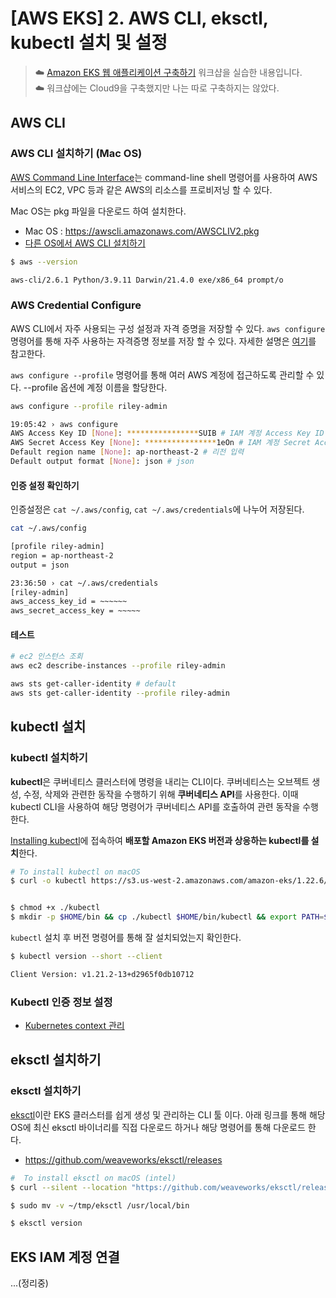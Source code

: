 # [AWS EKS] 2. AWS CLI, eksctl, kubectl 설치 및 설정


> ☁️  [Amazon EKS 웹 애플리케이션 구축하기](https://catalog.us-east-1.prod.workshops.aws/workshops/9c0aa9ab-90a9-44a6-abe1-8dff360ae428/ko-KR/)
워크샵을 실습한 내용입니다. \
> ☁️ 워크샵에는 Cloud9을 구축했지만 나는 따로 구축하지는 않았다.

## AWS CLI

### AWS CLI 설치하기 (Mac OS)

[AWS Command Line Interface](https://docs.aws.amazon.com/cli/latest/userguide/cli-chap-welcome.html)는 command-line shell 명령어를 사용하여 AWS 서비스의 EC2, VPC 등과 같은 AWS의 리소스를 프로비저닝 할 수 있다.

Mac OS는 pkg 파일을 다운로드 하여 설치한다.

- Mac OS : https://awscli.amazonaws.com/AWSCLIV2.pkg
- [다른 OS에서 AWS CLI 설치하기](https://docs.aws.amazon.com/ko_kr/cli/latest/userguide/getting-started-install.html)

```bash
$ aws --version                                                   

aws-cli/2.6.1 Python/3.9.11 Darwin/21.4.0 exe/x86_64 prompt/o
```
### AWS Credential Configure 

AWS CLI에서 자주 사용되는 구성 설정과 자격 증명을 저장할 수 있다. `aws configure` 명령어를 통해 자주 사용하는 자격증명 정보를 저장 할 수 있다. 자세한 설명은 [여기](https://docs.aws.amazon.com/cli/latest/userguide/cli-configure-files.html)를 참고한다.

`aws configure --profile` 명령어를 통해 여러 AWS 계정에 접근하도록 관리할 수 있다. --profile 옵션에 계정 이름을 할당한다.

```bash
aws configure --profile riley-admin
```

```bash
19:05:42 › aws configure   
AWS Access Key ID [None]: ****************SUIB # IAM 계정 Access Key ID 입력
AWS Secret Access Key [None]: ****************1eOn # IAM 계정 Secret Access Key 입력
Default region name [None]: ap-northeast-2 # 리전 입력
Default output format [None]: json # json
```

#### 인증 설정 확인하기
인증설정은 `cat ~/.aws/config`, `cat ~/.aws/credentials`에 나누어 저장된다. 

```bash
cat ~/.aws/config

[profile riley-admin]
region = ap-northeast-2
output = json
```

```bash
23:36:50 › cat ~/.aws/credentials 
[riley-admin]
aws_access_key_id = ~~~~~~
aws_secret_access_key = ~~~~~
```
#### 테스트

```bash
# ec2 인스턴스 조회
aws ec2 describe-instances --profile riley-admin

aws sts get-caller-identity # default
aws sts get-caller-identity --profile riley-admin
```


## kubectl 설치

### kubectl 설치하기

**kubectl**은 쿠버네티스 클러스터에 명령을 내리는 CLI이다.
쿠버네티스는 오브젝트 생성, 수정, 삭제와 관련한 동작을 수행하기 위해 **쿠버네티스 API**를 사용한다. 이때 kubectl CLI을 사용하여 해당 명령어가 쿠버네티스 API를 호출하여 관련 동작을 수행한다.

[Installing kubectl](https://docs.aws.amazon.com/eks/latest/userguide/install-kubectl.html)에 접속하여 **배포할 Amazon EKS 버전과 상응하는 kubectl를 설치**한다. 

```bash
# To install kubectl on macOS
$ curl -o kubectl https://s3.us-west-2.amazonaws.com/amazon-eks/1.22.6/2022-03-09/bin/darwin/amd64/kubectl


$ chmod +x ./kubectl
$ mkdir -p $HOME/bin && cp ./kubectl $HOME/bin/kubectl && export PATH=$HOME/bin:$PATH
```

`kubectl` 설치 후 버전 명령어를 통해 잘 설치되었는지 확인한다.
```bash
$ kubectl version --short --client

Client Version: v1.21.2-13+d2965f0db10712
```

### Kubectl 인증 정보 설정
- [Kubernetes context 관리](/categories/docker-kubernetes/kubectl-change-context/)


## eksctl 설치하기
### eksctl 설치하기

[eksctl](https://eksctl.io/)이란 EKS 클러스터를 쉽게 생성 및 관리하는 CLI 툴 이다. 아래 링크를 통해 해당 OS에 최신 eksctl 바이너리를 직접 다운로드 하거나 해당 명령어를 통해 다운로드 한다.

- https://github.com/weaveworks/eksctl/releases

```bash
#  To install eksctl on macOS (intel)
$ curl --silent --location "https://github.com/weaveworks/eksctl/releases/latest/download/eksctl_$(uname -s)_amd64.tar.gz" | tar xz -C ~/tmp
```

```bash
$ sudo mv -v ~/tmp/eksctl /usr/local/bin

$ eksctl version
```

## EKS IAM 계정 연결
...(정리중)
